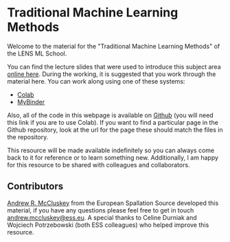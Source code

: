 # Traditional Machine Learning Methods

Welcome to the material for the "Traditional Machine Learning Methods" of the LENS ML School.

You can find the lecture slides that were used to introduce this subject area [online here](https://mccluskey.scot/talks/trad_ml_methods).
During the working, it is suggested that you work through the material here. 
You can work along using one of these systems: 
- [Colab](https://colab.research.google.com/)
- [MyBinder](https://mybinder.org/v2/gh/arm61/trad_ml_methods/HEAD)

Also, all of the code in this webpage is available on [Github](https://github.com/arm61/trad_ml_methods) (you will need this link if you are to use Colab). 
If you want to find a particular page in the Github repository, look at the url for the page these should match the files in the repository. 

This resource will be made available indefinitely so you can always come back to it for reference or to learn something new.
Additionally, I am happy for this resource to be shared with colleagues and collaborators.

## Contributors

[Andrew R. McCluskey](https://mccluskey.scot) from the European Spallation Source developed this material, if you have any questions please feel free to get in touch [andrew.mccluskey@ess.eu](mailto:andrew.mccluskey@ess.eu).
A special thanks to Celine Durniak and Wojciech Potrzebowski (both ESS colleagues) who helped improve this resource. 
